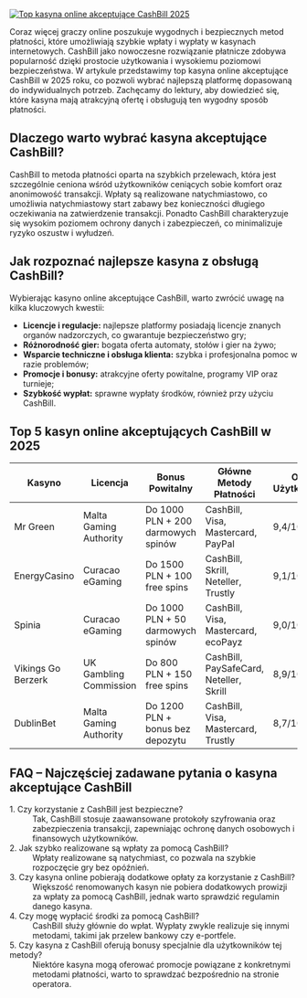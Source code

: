 [![Top kasyna online akceptujące CashBill 2025](https://123-caf.pages.dev/gitsignup.png)](https://vrmoo.ru/Bt82HjjY)

<p>Coraz więcej graczy online poszukuje wygodnych i bezpiecznych metod płatności, które umożliwiają szybkie wpłaty i wypłaty w kasynach internetowych. CashBill jako nowoczesne rozwiązanie płatnicze zdobywa popularność dzięki prostocie użytkowania i wysokiemu poziomowi bezpieczeństwa. W artykule przedstawimy top kasyna online akceptujące CashBill w 2025 roku, co pozwoli wybrać najlepszą platformę dopasowaną do indywidualnych potrzeb. Zachęcamy do lektury, aby dowiedzieć się, które kasyna mają atrakcyjną ofertę i obsługują ten wygodny sposób płatności.</p>  <h2>Dlaczego warto wybrać kasyna akceptujące CashBill?</h2> <p>CashBill to metoda płatności oparta na szybkich przelewach, która jest szczególnie ceniona wśród użytkowników ceniących sobie komfort oraz anonimowość transakcji. Wpłaty są realizowane natychmiastowo, co umożliwia natychmiastowy start zabawy bez konieczności długiego oczekiwania na zatwierdzenie transakcji. Ponadto CashBill charakteryzuje się wysokim poziomem ochrony danych i zabezpieczeń, co minimalizuje ryzyko oszustw i wyłudzeń.</p>  <h2>Jak rozpoznać najlepsze kasyna z obsługą CashBill?</h2> <p>Wybierając kasyno online akceptujące CashBill, warto zwrócić uwagę na kilka kluczowych kwestii:</p> <ul> <li><strong>Licencje i regulacje:</strong> najlepsze platformy posiadają licencje znanych organów nadzorczych, co gwarantuje bezpieczeństwo gry;</li> <li><strong>Różnorodność gier:</strong> bogata oferta automaty, stołów i gier na żywo;</li> <li><strong>Wsparcie techniczne i obsługa klienta:</strong> szybka i profesjonalna pomoc w razie problemów;</li> <li><strong>Promocje i bonusy:</strong> atrakcyjne oferty powitalne, programy VIP oraz turnieje;</li> <li><strong>Szybkość wypłat:</strong> sprawne wypłaty środków, również przy użyciu CashBill.</li> </ul>  <h2>Top 5 kasyn online akceptujących CashBill w 2025</h2> <table> <thead> <tr> <th>Kasyno</th> <th>Licencja</th> <th>Bonus Powitalny</th> <th>Główne Metody Płatności</th> <th>Ocena Użytkowników</th> </tr> </thead> <tbody> <tr> <td>Mr Green</td> <td>Malta Gaming Authority</td> <td>Do 1000 PLN + 200 darmowych spinów</td> <td>CashBill, Visa, Mastercard, PayPal</td> <td>9,4/10</td> </tr> <tr> <td>EnergyCasino</td> <td>Curacao eGaming</td> <td>Do 1500 PLN + 100 free spins</td> <td>CashBill, Skrill, Neteller, Trustly</td> <td>9,1/10</td> </tr> <tr> <td>Spinia</td> <td>Curacao eGaming</td> <td>Do 1000 PLN + 50 darmowych spinów</td> <td>CashBill, Visa, Mastercard, ecoPayz</td> <td>9,0/10</td> </tr> <tr> <td>Vikings Go Berzerk</td> <td>UK Gambling Commission</td> <td>Do 800 PLN + 150 free spins</td> <td>CashBill, PaySafeCard, Neteller, Skrill</td> <td>8,9/10</td> </tr> <tr> <td>DublinBet</td> <td>Malta Gaming Authority</td> <td>Do 1200 PLN + bonus bez depozytu</td> <td>CashBill, Visa, Mastercard, Trustly</td> <td>8,7/10</td> </tr> </tbody> </table>  <h2>FAQ – Najczęściej zadawane pytania o kasyna akceptujące CashBill</h2> <dl>   <dt>1. Czy korzystanie z CashBill jest bezpieczne?</dt>   <dd>Tak, CashBill stosuje zaawansowane protokoły szyfrowania oraz zabezpieczenia transakcji, zapewniając ochronę danych osobowych i finansowych użytkowników.</dd>    <dt>2. Jak szybko realizowane są wpłaty za pomocą CashBill?</dt>   <dd>Wpłaty realizowane są natychmiast, co pozwala na szybkie rozpoczęcie gry bez opóźnień.</dd>    <dt>3. Czy kasyna online pobierają dodatkowe opłaty za korzystanie z CashBill?</dt>   <dd>Większość renomowanych kasyn nie pobiera dodatkowych prowizji za wpłaty za pomocą CashBill, jednak warto sprawdzić regulamin danego kasyna.</dd>    <dt>4. Czy mogę wypłacić środki za pomocą CashBill?</dt>   <dd>CashBill służy głównie do wpłat. Wypłaty zwykle realizuje się innymi metodami, takimi jak przelew bankowy czy e-portfele.</dd>    <dt>5. Czy kasyna z CashBill oferują bonusy specjalnie dla użytkowników tej metody?</dt>   <dd>Niektóre kasyna mogą oferować promocje powiązane z konkretnymi metodami płatności, warto to sprawdzać bezpośrednio na stronie operatora.</dd> </dl>